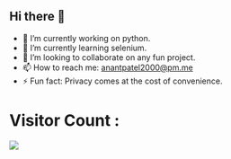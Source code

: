## Hi there 👋

<!--
**anantdark/anantdark** is a ✨ _special_ ✨ repository because its `README.md` (this file) appears on your GitHub profile.
-->


- 🔭 I’m currently working on python.
- 🌱 I’m currently learning selenium.
- 👯 I’m looking to collaborate on any fun project.
- 📫 How to reach me: anantpatel2000@pm.me
- ⚡ Fun fact: Privacy comes at the cost of convenience.

# Visitor Count :

![](https://komarev.com/ghpvc/?username=your-github-username&style=flat-square)                    
